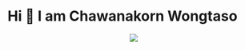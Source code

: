 # Hi 👋 I am Chawanakorn Wongtaso

<p align="center">
  <a href="https://skillicons.dev">
    <img src= "https://skillicons.dev/icons?i=js,html,css,blender,bootstrap,figma,java,linkedin,py,vite,vue,tailwind,vscode,mysql,sqlite">
  </a>
</p>

